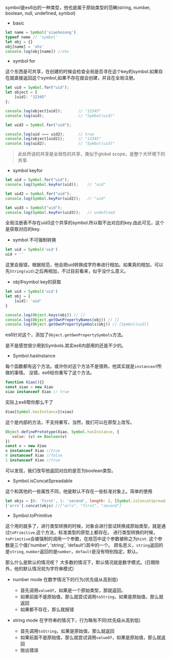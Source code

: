 symbol是es6出的一种类型，他也是属于原始类型的范畴(string, number, boolean, null, undefined, symbol)

- basic

```javascript
let name = Symbol('xiaohesong')
typeof name // 'symbol'
let obj = {}
obj[name] = 'xhs'
console.log(obj[name]) //xhs
```

- symbol for

这个东西是可共享，在创建的时候会检查全局是否寻在这个key的symbol.如果存在就直接返回这个symbol,如果不存在就会创建，并且在全局注册。
```javascript
let uid = Symbol.for("uid");
let object = {
    [uid]: "12345"
};

console.log(object[uid]);       // "12345"
console.log(uid);               // "Symbol(uid)"

let uid2 = Symbol.for("uid");

console.log(uid === uid2);      // true
console.log(object[uid2]);      // "12345"
console.log(uid2);              // "Symbol(uid)"
```

> 此处所说的共享是全局性的共享，类似于global scope，是整个大环境下的共享.

- symbol keyfor

```javascript
let uid = Symbol.for("uid");
console.log(Symbol.keyFor(uid));    // "uid"

let uid2 = Symbol.for("uid");
console.log(Symbol.keyFor(uid2));   // "uid"

let uid3 = Symbol("uid");
console.log(Symbol.keyFor(uid3));   // undefined
```
全局注册表不存在uid3这个共享的symbol.所以取不出对应的key.由此可见，这个是获取对应的key.

- symbol 不可强制转换

```javascript
let uid = Symbol('uid')
uid + ''
```
这里会报错，根据规范，他会把uid转换成字符串进行相加。如果真的相加，可以先`String(uid)`之后再相加，不过目前看来，似乎没什么意义。

- obj中symbol key的获取

```javascript
let uid = Symbol('uid')
let obj = {
    [uid]: 'uid'
}

console.log(Object.keys(obj)) // []
console.log(Object.getOwnPropertyNames(obj)) // []
console.log(Object.getOwnPropertySymbols(obj)) // [Symbol(uid)]
```

es6针对这个，添加了`Object.getOwnPropertySymbols`方法。

 是不是感觉很少用到Symbols.其实es6内部用的还是不少的。
 
 - Symbol.hasInstance
 
 每个函数都有这个方法。或许你对这个方法不是很熟，他其实就是`instanceof`所做的事情。
 没错，es6给你重写了这个方法。
 ```javascript
function Xiao(){}
const xiao = new Xiao
xiao instanceof Xiao // true
 ```
 实际上es6帮你那么干了
 ```javascript
 Xiao[Symbol.hasInstance](xiao)
 ```
 
 这个是内部的方法，不支持重写，当然，我们可以在原型上改写。
 
 ```javascript
 Object.definePrototype(Xiao, Symbol.hasInstance, {
    value: (v) => Boolean(v)
 })
 const x = new Xiao
 x instanceof Xiao //true
 0 instanceof Xiao //false
 1 instanceof Xiao //true
 ```
 可以发现，我们改写他返回对应的是否为boolean类型。
 
 - Symbol.isConcatSpreadable
 
 这个和其他的一些属性不同，他是默认不存在一些标准对象上。简单的使用
 
 ```javascript
 let objs = {0: 'first', 1: 'second', length: 2, [Symbol.isConcatSpreadable]: true}
 ['arrs'].concat(objs) //["arrs", "first", "second"]
 ```
 
 - Symbol.toPrimitive
 
这个用的就多了，进行类型转换的时候，对象会进行尝试转换成原始类型，就是通过`toPrimitive`.这个方法，标准类型的原型上都存在。
进行类型转换的时候，`toPrimitive`会被强制的调用一个参数，在规范中这个参数被称之为`hint`. 这个参数是三个值('number', 'string', 'default')其中的一个。
顾名思义，`string`返回的是`string`, `number`返回的是`number`，`default`是没有特别指定，默认。

那么什么是默认的情况呢？ 大多数的情况下，默认情况就是数字模式。(日期除外，他的默认情况视为字符串模式)

- number mode
在数字情况下的行为(优先级从高到低)
  - 首先调用`valueOf`，如果是一个原始类型，那就返回。
  - 如果前面不是原始值，那么就尝试调用`toString`，如果是原始值，那么就返回
  - 如果都不存在，那么就报错

- string mode
在字符串的情况下，行为略有不同(优先级从高到低)
  - 首先调用`toString`，如果是原始值，那么就返回
  - 如果前面不是原始值，那么就尝试调用`valueOf`，如果是原始值，那么就返回
  - 抛出错误
  
 

